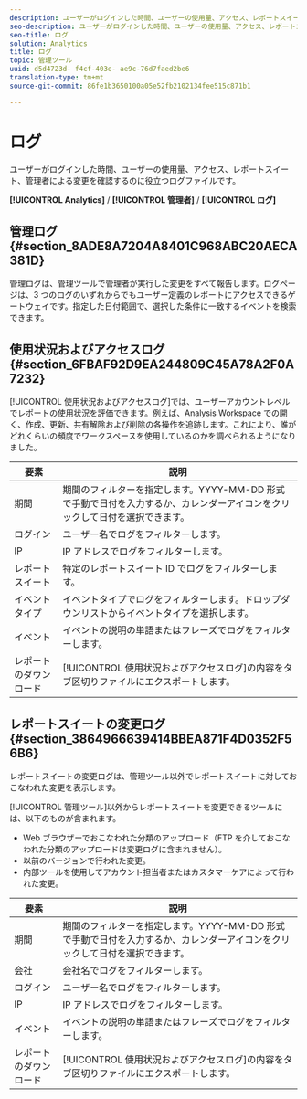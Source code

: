 ```yaml
---
description: ユーザーがログインした時間、ユーザーの使用量、アクセス、レポートスイート、管理者による変更を確認するのに役立つログファイルです。
seo-description: ユーザーがログインした時間、ユーザーの使用量、アクセス、レポートスイート、管理者による変更を確認するのに役立つログファイルです。
seo-title: ログ
solution: Analytics
title: ログ
topic: 管理ツール
uuid: d5d4723d- f4cf-403e- ae9c-76d7faed2be6
translation-type: tm+mt
source-git-commit: 86fe1b3650100a05e52fb2102134fee515c871b1

---
```



# ログ

ユーザーがログインした時間、ユーザーの使用量、アクセス、レポートスイート、管理者による変更を確認するのに役立つログファイルです。

**[!UICONTROL Analytics]** / **[!UICONTROL 管理者]** / **[!UICONTROL ログ]**

## 管理ログ {#section_8ADE8A7204A8401C968ABC20AECA381D}

管理ログは、管理ツールで管理者が実行した変更をすべて報告します。ログページは、3 つのログのいずれからでもユーザー定義のレポートにアクセスできるゲートウェイです。指定した日付範囲で、選択した条件に一致するイベントを検索できます。

## 使用状況およびアクセスログ {#section_6FBAF92D9EA244809C45A78A2F0A7232}

[!UICONTROL 使用状況およびアクセスログ]では、ユーザーアカウントレベルでレポートの使用状況を評価できます。例えば、Analysis Workspace での開く、作成、更新、共有解除および削除の各操作を追跡します。これにより、誰がどれくらいの頻度でワークスペースを使用しているのかを調べられるようになりました。

| 要素 | 説明 |
|---|---|
| 期間 | 期間のフィルターを指定します。YYYY-MM-DD 形式で手動で日付を入力するか、カレンダーアイコンをクリックして日付を選択できます。 |
| ログイン | ユーザー名でログをフィルターします。 |
| IP | IP アドレスでログをフィルターします。 |
| レポートスイート | 特定のレポートスイート ID でログをフィルターします。 |
| イベントタイプ | イベントタイプでログをフィルターします。ドロップダウンリストからイベントタイプを選択します。 |
| イベント | イベントの説明の単語またはフレーズでログをフィルターします。 |
| レポートのダウンロード | [!UICONTROL 使用状況およびアクセスログ]の内容をタブ区切りファイルにエクスポートします。 |

## レポートスイートの変更ログ {#section_3864966639414BBEA871F4D0352F56B6}

レポートスイートの変更ログは、管理ツール以外でレポートスイートに対しておこなわれた変更を表示します。

[!UICONTROL 管理ツール]以外からレポートスイートを変更できるツールには、以下のものが含まれます。

* Web ブラウザーでおこなわれた分類のアップロード（FTP を介しておこなわれた分類のアップロードは変更ログに含まれません）。
* 以前のバージョンで行われた変更。
* 内部ツールを使用してアカウント担当者またはカスタマーケアによって行われた変更。

| 要素 | 説明 |
|---|---|
| 期間 | 期間のフィルターを指定します。YYYY-MM-DD 形式で手動で日付を入力するか、カレンダーアイコンをクリックして日付を選択できます。 |
| 会社 | 会社名でログをフィルターします。 |
| ログイン | ユーザー名でログをフィルターします。 |
| IP | IP アドレスでログをフィルターします。 |
| イベント | イベントの説明の単語またはフレーズでログをフィルターします。 |
| レポートのダウンロード | [!UICONTROL 使用状況およびアクセスログ]の内容をタブ区切りファイルにエクスポートします。 |

